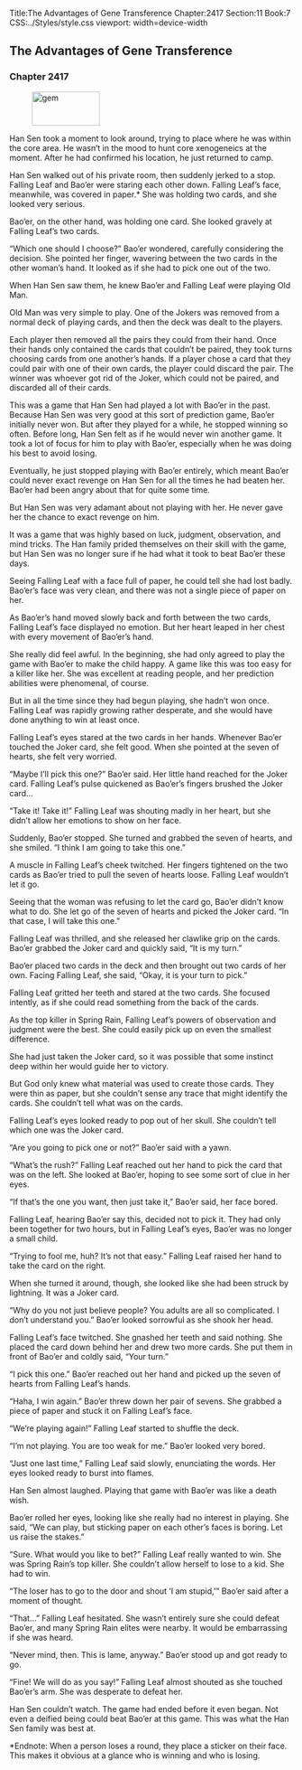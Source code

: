 Title:The Advantages of Gene Transference 
Chapter:2417 
Section:11 
Book:7 
CSS:../Styles/style.css 
viewport: width=device-width
  
## The Advantages of Gene Transference
### Chapter 2417
  
<figure>
	<img src="../Images/gem.gif" alt="gem" id="gem" width="120" height="60" />
</figure>
  

  
Han Sen took a moment to look around, trying to place where he was within the core area. He wasn’t in the mood to hunt core xenogeneics at the moment. After he had confirmed his location, he just returned to camp.

Han Sen walked out of his private room, then suddenly jerked to a stop. Falling Leaf and Bao’er were staring each other down. Falling Leaf’s face, meanwhile, was covered in paper.* She was holding two cards, and she looked very serious.

Bao’er, on the other hand, was holding one card. She looked gravely at Falling Leaf’s two cards.

“Which one should I choose?” Bao’er wondered, carefully considering the decision. She pointed her finger, wavering between the two cards in the other woman’s hand. It looked as if she had to pick one out of the two.

When Han Sen saw them, he knew Bao’er and Falling Leaf were playing Old Man.

Old Man was very simple to play. One of the Jokers was removed from a normal deck of playing cards, and then the deck was dealt to the players.

Each player then removed all the pairs they could from their hand. Once their hands only contained the cards that couldn’t be paired, they took turns choosing cards from one another’s hands. If a player chose a card that they could pair with one of their own cards, the player could discard the pair. The winner was whoever got rid of the Joker, which could not be paired, and discarded all of their cards.

This was a game that Han Sen had played a lot with Bao’er in the past. Because Han Sen was very good at this sort of prediction game, Bao’er initially never won. But after they played for a while, he stopped winning so often. Before long, Han Sen felt as if he would never win another game. It took a lot of focus for him to play with Bao’er, especially when he was doing his best to avoid losing.

Eventually, he just stopped playing with Bao’er entirely, which meant Bao’er could never exact revenge on Han Sen for all the times he had beaten her. Bao’er had been angry about that for quite some time.

But Han Sen was very adamant about not playing with her. He never gave her the chance to exact revenge on him.

It was a game that was highly based on luck, judgment, observation, and mind tricks. The Han family prided themselves on their skill with the game, but Han Sen was no longer sure if he had what it took to beat Bao’er these days.

Seeing Falling Leaf with a face full of paper, he could tell she had lost badly. Bao’er’s face was very clean, and there was not a single piece of paper on her.

As Bao’er’s hand moved slowly back and forth between the two cards, Falling Leaf’s face displayed no emotion. But her heart leaped in her chest with every movement of Bao’er’s hand.

She really did feel awful. In the beginning, she had only agreed to play the game with Bao’er to make the child happy. A game like this was too easy for a killer like her. She was excellent at reading people, and her prediction abilities were phenomenal, of course.

But in all the time since they had begun playing, she hadn’t won once. Falling Leaf was rapidly growing rather desperate, and she would have done anything to win at least once.

Falling Leaf’s eyes stared at the two cards in her hands. Whenever Bao’er touched the Joker card, she felt good. When she pointed at the seven of hearts, she felt very worried.

“Maybe I’ll pick this one?” Bao’er said. Her little hand reached for the Joker card. Falling Leaf’s pulse quickened as Bao’er’s fingers brushed the Joker card…

“Take it! Take it!” Falling Leaf was shouting madly in her heart, but she didn’t allow her emotions to show on her face.

Suddenly, Bao’er stopped. She turned and grabbed the seven of hearts, and she smiled. “I think I am going to take this one.”

A muscle in Falling Leaf’s cheek twitched. Her fingers tightened on the two cards as Bao’er tried to pull the seven of hearts loose. Falling Leaf wouldn’t let it go.

Seeing that the woman was refusing to let the card go, Bao’er didn’t know what to do. She let go of the seven of hearts and picked the Joker card. “In that case, I will take this one.”

Falling Leaf was thrilled, and she released her clawlike grip on the cards. Bao’er grabbed the Joker card and quickly said, “It is my turn.”

Bao’er placed two cards in the deck and then brought out two cards of her own. Facing Falling Leaf, she said, “Okay, it is your turn to pick.”

Falling Leaf gritted her teeth and stared at the two cards. She focused intently, as if she could read something from the back of the cards.

As the top killer in Spring Rain, Falling Leaf’s powers of observation and judgment were the best. She could easily pick up on even the smallest difference.

She had just taken the Joker card, so it was possible that some instinct deep within her would guide her to victory.

But God only knew what material was used to create those cards. They were thin as paper, but she couldn’t sense any trace that might identify the cards. She couldn’t tell what was on the cards.

Falling Leaf’s eyes looked ready to pop out of her skull. She couldn’t tell which one was the Joker card.

“Are you going to pick one or not?” Bao’er said with a yawn.

“What’s the rush?” Falling Leaf reached out her hand to pick the card that was on the left. She looked at Bao’er, hoping to see some sort of clue in her eyes.

“If that’s the one you want, then just take it,” Bao’er said, her face bored.

Falling Leaf, hearing Bao’er say this, decided not to pick it. They had only been together for two hours, but in Falling Leaf’s eyes, Bao’er was no longer a small child.

“Trying to fool me, huh? It’s not that easy.” Falling Leaf raised her hand to take the card on the right.

When she turned it around, though, she looked like she had been struck by lightning. It was a Joker card.

“Why do you not just believe people? You adults are all so complicated. I don’t understand you.” Bao’er looked sorrowful as she shook her head.

Falling Leaf’s face twitched. She gnashed her teeth and said nothing. She placed the card down behind her and drew two more cards. She put them in front of Bao’er and coldly said, “Your turn.”

“I pick this one.” Bao’er reached out her hand and picked up the seven of hearts from Falling Leaf’s hands.

“Haha, I win again.” Bao’er threw down her pair of sevens. She grabbed a piece of paper and stuck it on Falling Leaf’s face.

“We’re playing again!” Falling Leaf started to shuffle the deck.

“I’m not playing. You are too weak for me.” Bao’er looked very bored.

“Just one last time,” Falling Leaf said slowly, enunciating the words. Her eyes looked ready to burst into flames.

Han Sen almost laughed. Playing that game with Bao’er was like a death wish.

Bao’er rolled her eyes, looking like she really had no interest in playing. She said, “We can play, but sticking paper on each other’s faces is boring. Let us raise the stakes.”

“Sure. What would you like to bet?” Falling Leaf really wanted to win. She was Spring Rain’s top killer. She couldn’t allow herself to lose to a kid. She had to win.

“The loser has to go to the door and shout ‘I am stupid,'” Bao’er said after a moment of thought.

“That…” Falling Leaf hesitated. She wasn’t entirely sure she could defeat Bao’er, and many Spring Rain elites were nearby. It would be embarrassing if she was heard.

“Never mind, then. This is lame, anyway.” Bao’er stood up and got ready to go.

“Fine! We will do as you say!” Falling Leaf almost shouted as she touched Bao’er’s arm. She was desperate to defeat her.

Han Sen couldn’t watch. The game had ended before it even began. Not even a deified being could beat Bao’er at this game. This was what the Han Sen family was best at.

*Endnote: When a person loses a round, they place a sticker on their face. This makes it obvious at a glance who is winning and who is losing.